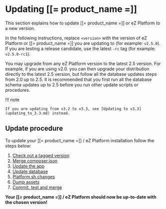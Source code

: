 # Updating [[= product_name =]]

This section explains how to update [[= product_name =]] or eZ Platform to a new version.

In the following instructions, replace `<version>` with the version of eZ Platform or [[= product_name =]] you are updating to (for example: `v2.5.0`).
If you are testing a release candidate, use the latest `-rc` tag (for example: `v2.5.0-rc1`).

You may upgrade from any eZ Platform version to the latest 2.5 version. For example, if you are using v2.0. you can then
upgrade your distribution directly to the latest 2.5 version, but follow all the database updates steps from 2.0 up to 2.5. It is
recommended that you first run all the database schema updates up to 2.5 before you run other update scripts or procedures.

!!! note

    If you are updating from v3.2 to v3.3, see [Updating to v3.3](updating_to_3.3.md) instead.

## Update procedure

To update your [[= product_name =]] / eZ Platform installation follow the steps below:

1. [Check out a tagged version](1_check_out_version.md)
1. [Merge composer.json](2_merge_composer.md)
1. [Update the app](3_update_app.md)
1. [Update database](4_update_database.md)
1. [Platform.sh changes](5_platform_sh_changes.md)
1. [Dump assets](6_dump_assets.md)
1. [Commit, test and merge](7_commit_test_merge.md)

**Your [[= product_name =]] / eZ Platform should now be up-to-date with the chosen version!**
